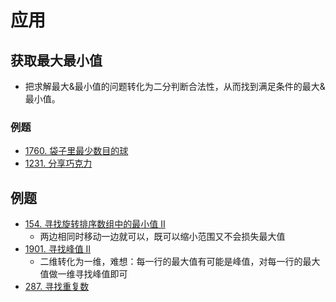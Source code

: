# 应用
## 获取最大最小值
- 把求解最大&最小值的问题转化为二分判断合法性，从而找到满足条件的最大&最小值。
### 例题
- [1760. 袋子里最少数目的球](https://leetcode.cn/problems/minimum-limit-of-balls-in-a-bag/)
- [1231. 分享巧克力](https://leetcode.cn/problems/divide-chocolate/)
## 例题
- [154. 寻找旋转排序数组中的最小值 II](https://leetcode.cn/problems/find-minimum-in-rotated-sorted-array-ii/)
    - 两边相同时移动一边就可以，既可以缩小范围又不会损失最大值
- [1901. 寻找峰值 II](https://leetcode.cn/problems/find-a-peak-element-ii/)
    - 二维转化为一维，难想：每一行的最大值有可能是峰值，对每一行的最大值做一维寻找峰值即可
- [287. 寻找重复数 ](https://leetcode.cn/problems/find-the-duplicate-number/)
